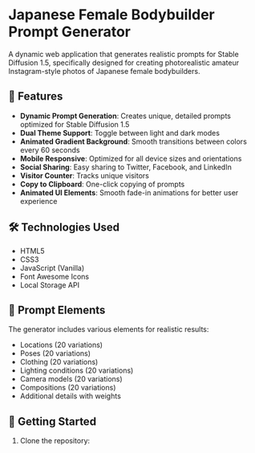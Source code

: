 # Japanese Female Bodybuilder Prompt Generator

A dynamic web application that generates realistic prompts for Stable Diffusion 1.5, specifically designed for creating photorealistic amateur Instagram-style photos of Japanese female bodybuilders.

## 🌟 Features

- **Dynamic Prompt Generation**: Creates unique, detailed prompts optimized for Stable Diffusion 1.5
- **Dual Theme Support**: Toggle between light and dark modes
- **Animated Gradient Background**: Smooth transitions between colors every 60 seconds
- **Mobile Responsive**: Optimized for all device sizes and orientations
- **Social Sharing**: Easy sharing to Twitter, Facebook, and LinkedIn
- **Visitor Counter**: Tracks unique visitors
- **Copy to Clipboard**: One-click copying of prompts
- **Animated UI Elements**: Smooth fade-in animations for better user experience

## 🛠️ Technologies Used

- HTML5
- CSS3
- JavaScript (Vanilla)
- Font Awesome Icons
- Local Storage API

## 🎨 Prompt Elements

The generator includes various elements for realistic results:
- Locations (20 variations)
- Poses (20 variations)
- Clothing (20 variations)
- Lighting conditions (20 variations)
- Camera models (20 variations)
- Compositions (20 variations)
- Additional details with weights

## 🚀 Getting Started

1. Clone the repository: 